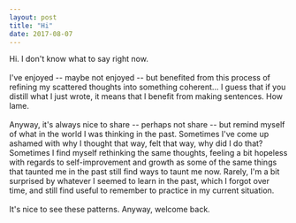 ```yaml
---
layout: post
title: "Hi"
date: 2017-08-07
---
```


Hi. I don't know what to say right now.
<br /><br />I've enjoyed -- maybe not enjoyed -- but benefited from this process of refining my scattered thoughts into something coherent... I guess that if you distill what I just wrote, it means that I benefit from making sentences. How lame.
<br /><br />Anyway, it's always nice to share -- perhaps not share -- but remind myself of what in the world I was thinking in the past. Sometimes I've come up ashamed with why I thought that way, felt that way, why did I do that? Sometimes I find myself rethinking the same thoughts, feeling a bit hopeless with regards to self-improvement and growth as some of the same things that taunted me in the past still find ways to taunt me now. Rarely, I'm a bit surprised by whatever I seemed to learn in the past, which I forgot over time, and still find useful to remember to practice in my current situation.
<br /><br />It's nice to see these patterns. Anyway, welcome back.
